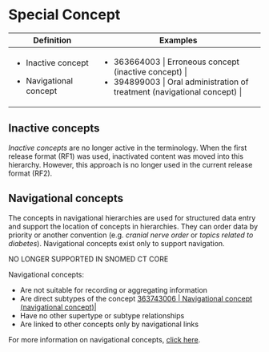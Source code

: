 # Special Concept

<table><thead><tr><th width="216.912353515625">Definition</th><th width="579.2318115234375">Examples</th></tr></thead><tbody><tr><td><ul><li>Inactive concept </li></ul><ul><li>Navigational concept</li></ul></td><td><ul><li>363664003 | Erroneous concept (inactive concept) | </li><li>394899003 | Oral administration of treatment (navigational concept) |</li></ul></td></tr></tbody></table>

## Inactive concepts

_Inactive concepts_ are no longer active in the terminology. When the first release format (RF1) was used, inactivated content was moved into this hierarchy. However, this approach is no longer used in the current release format (RF2).

## Navigational concepts

The concepts in navigational hierarchies are used for structured data entry and support the location of concepts in hierarchies. They can order data by priority or another convention (e.g. _cranial nerve order_ or _topics related to diabetes_). Navigational concepts exist only to support navigation.

NO LONGER SUPPORTED IN SNOMED CT CORE

Navigational concepts:

* Are not suitable for recording or aggregating information
* Are direct subtypes of the concept [363743006 | Navigational concept (navigational concept)|](http://snomed.info/id/363743006)
* Have no other supertype or subtype relationships
* Are linked to other concepts only by navigational links

For more information on navigational concepts, [click here](../general-modeling/grouper-concept.md).
